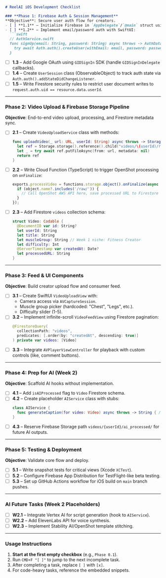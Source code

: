 ```markdown
# ReelAI iOS Development Checklist

### **Phase 1: Firebase Auth & Session Management**  
**Objective**: Secure user auth flow for creators.  
- [ ] **1.1** – Initialize Firebase in `AppDelegate`/`@main` struct using `FirebaseApp.configure()`.  
- [ ] **1.2** – Implement email/password auth with SwiftUI:  
  ```swift  
  // AuthService.swift  
  func signUp(email: String, password: String) async throws -> AuthDataResult {  
    try await Auth.auth().createUser(withEmail: email, password: password)  
  }  
  ```  
- [ ] **1.3** – Add Google OAuth using `GIDSignIn` SDK (handle `GIDSignInDelegate` callbacks).  
- [ ] **1.4** – Create `UserSession` class (ObservableObject) to track auth state via `Auth.auth().addStateDidChangeListener`.  
- [ ] **1.5** – Write Firestore security rules to restrict user document writes to `request.auth.uid == resource.data.userId`.  

---

### **Phase 2: Video Upload & Firebase Storage Pipeline**  
**Objective**: End-to-end video upload, processing, and Firestore metadata sync.  
- [ ] **2.1** – Create `VideoUploadService` class with methods:  
  ```swift  
  func uploadVideo(_ url: URL, userId: String) async throws -> StorageReference {  
    let ref = Storage.storage().reference().child("videos/\(userId)/raw/\(UUID().uuidString).mp4")  
    let _ = try await ref.putFileAsync(from: url, metadata: nil)  
    return ref  
  }  
  ```  
- [ ] **2.2** – Write Cloud Function (TypeScript) to trigger OpenShot processing on `onFinalize`:  
  ```typescript  
  exports.processVideo = functions.storage.object().onFinalize(async (object) => {  
    if (object.name?.includes('/raw/')) {  
      // Call OpenShot AWS API here, save processed URL to Firestore  
    }  
  });  
  ```  
- [ ] **2.3** – Add Firestore `videos` collection schema:  
  ```swift  
  struct Video: Codable {  
    @DocumentID var id: String?  
    let userId: String  
    let title: String  
    let muscleGroup: String // Week 1 niche: Fitness Creator  
    let difficulty: Int  
    @ServerTimestamp var createdAt: Date?  
    let processedURL: String  
  }  
  ```  

---

### **Phase 3: Feed & UI Components**  
**Objective**: Build creator upload flow and consumer feed.  
- [ ] **3.1** – Create SwiftUI `VideoUploadView` with:  
  - Camera access via `AVCaptureSession`.  
  - Muscle group picker (hardcoded: "Chest", "Legs", etc.).  
  - Difficulty slider (1-5).  
- [ ] **3.2** – Implement infinite-scroll `VideoFeedView` using Firestore pagination:  
  ```swift  
  @FirestoreQuery(  
    collectionPath: "videos",  
    predicates: [.order(by: "createdAt", descending: true)]  
  ) private var videos: [Video]  
  ```  
- [ ] **3.3** – Integrate `AVPlayerViewController` for playback with custom controls (like, comment buttons).  

---

### **Phase 4: Prep for AI (Week 2)**  
**Objective**: Scaffold AI hooks without implementation.  
- [ ] **4.1** – Add `isAIProcessed` flag to `Video` Firestore schema.  
- [ ] **4.2** – Create placeholder `AIService` class with stubs:  
  ```swift  
  class AIService {  
    func generateCaption(for video: Video) async throws -> String { /* TBD */ }  
  }  
  ```  
- [ ] **4.3** – Reserve Firebase Storage path `videos/{userId}/ai_processed/` for future AI outputs.  

---

### **Phase 5: Testing & Deployment**  
**Objective**: Validate core flow and deploy.  
- [ ] **5.1** – Write snapshot tests for critical views (Xcode `XCTest`).  
- [ ] **5.2** – Configure Firebase App Distribution for TestFlight-like beta testing.  
- [ ] **5.3** – Set up GitHub Actions workflow for iOS build on `main` branch pushes.  

---

### **AI Future Tasks (Week 2 Placeholders)**  
- [ ] **W2.1** – Integrate Vertex AI for script generation (hook to `AIService`).  
- [ ] **W2.2** – Add ElevenLabs API for voice synthesis.  
- [ ] **W2.3** – Implement Stability AI/OpenShot template stitching.  

---

### **Usage Instructions**  
1. **Start at the first empty checkbox** (e.g., `Phase 0.1`).  
2. Run `CMD+F "[ ]"` to jump to the next incomplete task.  
3. After completing a task, replace `[ ]` with `[x]`.  
4. For code-heavy tasks, reference the embedded snippets.  
```